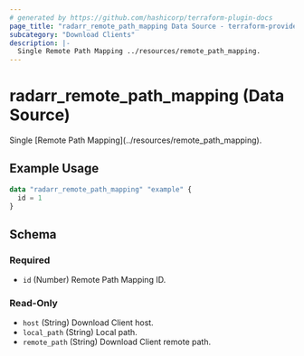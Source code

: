 ```yaml
---
# generated by https://github.com/hashicorp/terraform-plugin-docs
page_title: "radarr_remote_path_mapping Data Source - terraform-provider-radarr"
subcategory: "Download Clients"
description: |-
  Single Remote Path Mapping ../resources/remote_path_mapping.
---
```


# radarr_remote_path_mapping (Data Source)

<!-- subcategory:Download Clients -->Single [Remote Path Mapping](../resources/remote_path_mapping).

## Example Usage

```terraform
data "radarr_remote_path_mapping" "example" {
  id = 1
}
```

<!-- schema generated by tfplugindocs -->
## Schema

### Required

- `id` (Number) Remote Path Mapping ID.

### Read-Only

- `host` (String) Download Client host.
- `local_path` (String) Local path.
- `remote_path` (String) Download Client remote path.


